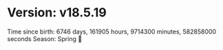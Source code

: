# Version: v18.5.19
Time since birth: 6746 days, 161905 hours, 9714300 minutes, 582858000 seconds
Season: Spring 🌸
